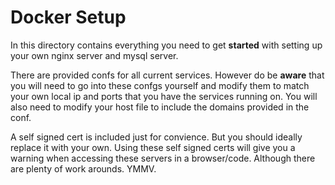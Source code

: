 # Docker Setup

In this directory contains everything you need to get **started** with setting up your own nginx server and mysql server.

There are provided confs for all current services. However do be **aware** that you will need to go into these confgs yourself and modify them to match your own local ip and ports that you have the services running on. You will also need to modify your host file to include the domains provided in the conf.

A self signed cert is included just for convience. But you should ideally replace it with your own. Using these self signed certs will give you a warning when accessing these servers in a browser/code. Although there are plenty of work arounds. YMMV.

